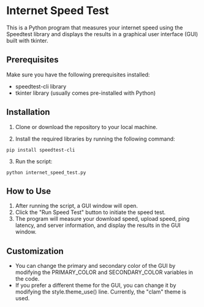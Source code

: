 # Internet Speed Test
This is a Python program that measures your internet speed using the Speedtest library and displays the results in a graphical user interface (GUI) built with tkinter.

## Prerequisites
Make sure you have the following prerequisites installed:
- speedtest-cli library
- tkinter library (usually comes pre-installed with Python)

## Installation
1. Clone or download the repository to your local machine.

2. Install the required libraries by running the following command:
 ```
 pip install speedtest-cli
 ```
 
3. Run the script:
```
python internet_speed_test.py
```

## How to Use
1. After running the script, a GUI window will open.
2. Click the "Run Speed Test" button to initiate the speed test.
3. The program will measure your download speed, upload speed, ping latency, and server information, and display the results in the GUI window.

## Customization
- You can change the primary and secondary color of the GUI by modifying the PRIMARY_COLOR and SECONDARY_COLOR variables in the code.
- If you prefer a different theme for the GUI, you can change it by modifying the style.theme_use() line. Currently, the "clam" theme is used.
